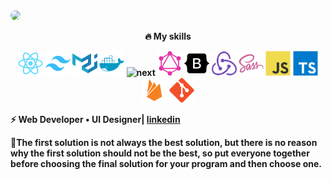 <img style="border-radius: 35px;" src="https://user-images.githubusercontent.com/60979458/218801669-aad47f70-e647-455f-8c05-78cbf253ffec.png" />

<p align="center"> 
 <strong>             
   🔥 My skills
</p>
  <p align="center"> 
<img src="https://github.com/devicons/devicon/blob/master/icons/react/react-original.svg" alt="react" width="40"
        height="40" />
    <img src="https://github.com/devicons/devicon/blob/master/icons/tailwindcss/tailwindcss-plain.svg" alt="tailwindcss"
        width="40" height="40" />
    <img src="https://github.com/devicons/devicon/blob/master/icons/materialui/materialui-original.svg" alt="materialui"
        width="40" height="40" />
    <img src="https://github.com/devicons/devicon/blob/master/icons/docker/docker-plain.svg" alt="docker" width="40"
        height="40" />
    <img src="https://user-images.githubusercontent.com/60979458/223059461-6336cb22-ff9e-4c08-b3da-853c3e546d3c.png"
        alt="next" width="40" height="40" />
    <img src="https://github.com/devicons/devicon/blob/master/icons/graphql/graphql-plain.svg" alt="graphql" width="40"
        height="40" />
    <img src="https://github.com/devicons/devicon/blob/master/icons/bootstrap/bootstrap-plain.svg" alt="bootstrap"
        width="40" height="40" />
    <img src="https://github.com/devicons/devicon/blob/master/icons/redux/redux-original.svg" alt="redux" width="40"
        height="40" />
    <img src="https://github.com/devicons/devicon/blob/master/icons/sass/sass-original.svg" alt="sass" width="40"
        height="40" />
    <img src="https://github.com/devicons/devicon/blob/master/icons/javascript/javascript-original.svg" alt="javascript"
        width="40" height="40" />
    <img src="https://github.com/devicons/devicon/blob/master/icons/typescript/typescript-original.svg" alt="typescript"
        width="40" height="40" />
    <img src="https://github.com/devicons/devicon/blob/master/icons/firebase/firebase-plain.svg" alt="fitebase"
        width="40" height="40" />
    <img src="https://github.com/devicons/devicon/blob/master/icons/git/git-original.svg" alt="git" width="40"
        height="40" />
                                                                                                                               
                                                                                                                                             
  
   
  ⚡️ Web Developer • UI Designer| [linkedin](https://www.linkedin.com/in/mehran-asadi-7289061b7/)
  <br> 
<p> 🌱The first solution is not always the best solution, but there is no reason why the first solution should not be the best, so put everyone together before choosing the final solution for your program and then choose one. </p>







